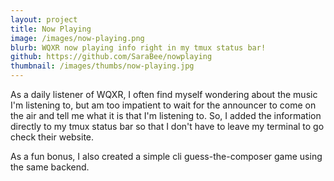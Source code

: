 ```yaml
---
layout: project
title: Now Playing
image: /images/now-playing.png
blurb: WQXR now playing info right in my tmux status bar!
github: https://github.com/SaraBee/nowplaying
thumbnail: /images/thumbs/now-playing.jpg
---
```

As a daily listener of WQXR, I often find myself wondering about the music I'm
listening to, but am too impatient to wait for the announcer to come on the
air and tell me what it is that I'm listening to. So, I added the information
directly to my tmux status bar so that I don't have to leave my terminal to go
check their website.

As a fun bonus, I also created a simple cli guess-the-composer game using the
same backend.
